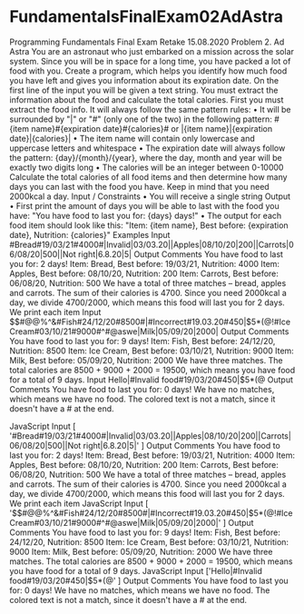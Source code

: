 # FundamentalsFinalExam02AdAstra

Programming Fundamentals Final Exam Retake 15.08.2020
Problem 2. Ad Astra
You are an astronaut who just embarked on a mission across the solar system. Since you will be in space for a long time, you have packed a lot of food with you. Create a program, which helps you  identify how much food you have left and gives you information about its expiration date.
On the first line of the input you will be given a text string. You must extract the information about the food and calculate the total calories. 
First you must extract the food info. It will always follow the same pattern rules:
•	It will be surrounded by "|" or "#" (only one of the two) in the following pattern: 
#{item name}#{expiration date}#{calories}#   or 
|{item name}|{expiration date}|{calories}|
•	The item name will contain only lowercase and uppercase letters and whitespace
•	The expiration date will always follow the pattern: {day}/{month}/{year}, where the day, month and year will be exactly two digits long
•	The calories will be an integer between 0-10000
Calculate the total calories of all food items and then determine how many days you can last with the food you have. Keep in mind that you need 2000kcal a day.
Input / Constraints
•	You will receive a single string
Output
•	First print the amount of days you will be able to last with the food you have:
"You have food to last you for: {days} days!"
•	The output for each food item should look like this:
"Item: {item name}, Best before: {expiration date}, Nutrition: {calories}"
Examples
Input
#Bread#19/03/21#4000#|Invalid|03/03.20||Apples|08/10/20|200||Carrots|06/08/20|500||Not right|6.8.20|5|
Output	Comments
You have food to last you for: 2 days!
Item: Bread, Best before: 19/03/21, Nutrition: 4000
Item: Apples, Best before: 08/10/20, Nutrition: 200
Item: Carrots, Best before: 06/08/20, Nutrition: 500	We have a total of three matches – bread, apples and carrots. 
The sum of their calories is 4700. Since you need 2000kcal a day, we divide 4700/2000, which means this food will last you for 2 days.
We print each item
Input
$$#@@%^&#Fish#24/12/20#8500#|#Incorrect#19.03.20#450|$5*(@!#Ice Cream#03/10/21#9000#^#@aswe|Milk|05/09/20|2000|
Output	Comments
You have food to last you for: 9 days!
Item: Fish, Best before: 24/12/20, Nutrition: 8500
Item: Ice Cream, Best before: 03/10/21, Nutrition: 9000
Item: Milk, Best before: 05/09/20, Nutrition: 2000	We have three matches. The total calories are 8500 + 9000 + 2000 = 19500, which means you have food for a total of 9 days.
Input
Hello|#Invalid food#19/03/20#450|$5*(@
Output	Comments
You have food to last you for: 0 days!	We have no matches, which means we have no food.
The colored text is not a match, since it doesn't have a # at the end.

JavaScript Input
[
'#Bread#19/03/21#4000#|Invalid|03/03.20||Apples|08/10/20|200||Carrots|06/08/20|500||Not right|6.8.20|5|'
]
Output	Comments
You have food to last you for: 2 days!
Item: Bread, Best before: 19/03/21, Nutrition: 4000
Item: Apples, Best before: 08/10/20, Nutrition: 200
Item: Carrots, Best before: 06/08/20, Nutrition: 500	We have a total of three matches – bread, apples and carrots. 
The sum of their calories is 4700. Since you need 2000kcal a day, we divide 4700/2000, which means this food will last you for 2 days.
We print each item
JavaScript Input
[ '$$#@@%^&#Fish#24/12/20#8500#|#Incorrect#19.03.20#450|$5*(@!#Ice Cream#03/10/21#9000#^#@aswe|Milk|05/09/20|2000|' ]
Output	Comments
You have food to last you for: 9 days!
Item: Fish, Best before: 24/12/20, Nutrition: 8500
Item: Ice Cream, Best before: 03/10/21, Nutrition: 9000
Item: Milk, Best before: 05/09/20, Nutrition: 2000	We have three matches. The total calories are 8500 + 9000 + 2000 = 19500, which means you have food for a total of 9 days.
JavaScript Input
['Hello|#Invalid food#19/03/20#450|$5*(@' ]
Output	Comments
You have food to last you for: 0 days!	We have no matches, which means we have no food.
The colored text is not a match, since it doesn't have a # at the end.


